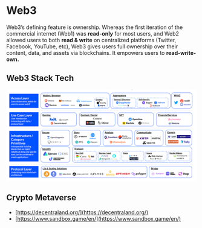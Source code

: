 # Web3

Web3’s defining feature is ownership. Whereas the first iteration of the commercial internet (Web1) was **read-only** for most users, and Web2 allowed users to both **read & write** on centralized platforms (Twitter, Facebook, YouTube, etc), Web3 gives users full ownership over their content, data, and assets via blockchains. It empowers users to **read-write-own.**

## Web3 Stack Tech

![](<../.gitbook/assets/Web3 Stack.png>)

## Crypto Metaverse

* [https://decentraland.org/](https://decentraland.org/)
* [https://www.sandbox.game/en/](https://www.sandbox.game/en/)
